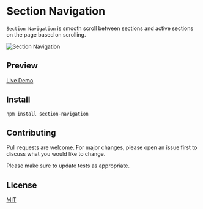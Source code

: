 # Section Navigation

`Section Navigation` is smooth scroll between sections and active sections on the page based on scrolling.

![Section Navigation](https://media.giphy.com/media/jl2amzWl6tX2ZtCpAH/giphy.gif)

## Preview

[Live Demo](https://rizwanellahi.github.io/section-navigation/)

## Install

```bash
npm install section-navigation
```

## Contributing

Pull requests are welcome. For major changes, please open an issue first to discuss what you would like to change.

Please make sure to update tests as appropriate.

## License

[MIT](https://github.com/rizwanellahi/section-navigation/blob/master/LICENSE)
